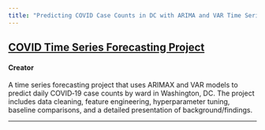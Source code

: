 ```yaml
---
title: "Predicting COVID Case Counts in DC with ARIMA and VAR Time Series"
---
```


## [COVID Time Series Forecasting Project](https://github.com/gabecano4308/Predicting-Covid-Case-Counts-in-Washington-DC#)
#### Creator
A time series forecasting project that uses ARIMAX and VAR models to predict daily COVID‑19 case counts by ward in Washington, DC. The project includes data cleaning, feature engineering, hyperparameter tuning, baseline comparisons, and a detailed presentation of background/findings. 

---